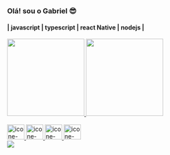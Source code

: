 ### Olá! sou o Gabriel 😎
<h4> | javascript | typescript | react Native | nodejs |  </h3>
<div>
<a href="https://github.com/gabrielsantiag0">
 <img height="180em" src="https://github-readme-stats.vercel.app/api?username=gabrielsantiag0&show_icons=true&theme=dracula&include_all_commits=true&count_private=true"/>
 <img height="180em" src="https://github-readme-stats.vercel.app/api/top-langs/?username=gabrielsantiag0&layout=compact&langs_count=16&theme=dracula"/>
</div>
<div style="display: inline_block"><br>
<img aling="center" alt="icone-html" width="40" height="35" src="https://cdn.jsdelivr.net/gh/devicons/devicon/icons/javascript/javascript-original.svg"/>
<img aling="center" alt="icone-html" width="40" height="35" src="https://cdn.jsdelivr.net/gh/devicons/devicon/icons/typescript/typescript-original.svg"/>
<img aling="center" alt="icone-html" width="40" height="35" src="https://cdn.jsdelivr.net/gh/devicons/devicon/icons/react/react-original.svg"/>
<img aling="center" alt="icone-html" width="40" height="35" src="https://cdn.jsdelivr.net/gh/devicons/devicon/icons/nodejs/nodejs-original.svg"/>
</div>

<div>
  <a href="https://www.linkedin.com/in/gabriel-santiago-1806bb261/" target="_blank"><img src="https://img.shields.io/badge/-linkedIn-%230077B5?style=for-the-badge&logo=linkedin&logoColor=white" target="_blank"></a>
</div>
   
